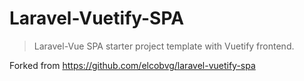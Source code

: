 # Laravel-Vuetify-SPA

>  Laravel-Vue SPA starter project template with Vuetify frontend.

Forked from https://github.com/elcobvg/laravel-vuetify-spa